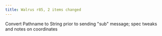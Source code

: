 ```yaml
---
title: Walrus r85, 2 items changed
---
```


Convert Pathname to String prior to sending "sub" message; spec tweaks and notes on coordinates
